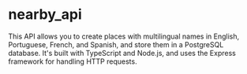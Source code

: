 # nearby_api
This API allows you to create places with multilingual names in English, Portuguese, French, and Spanish, and store them in a PostgreSQL database. It's built with TypeScript and Node.js, and uses the Express framework for handling HTTP requests.
